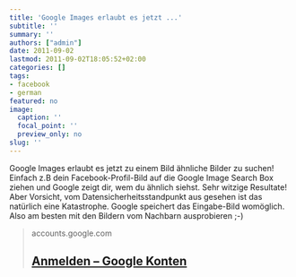```yaml
---
title: 'Google Images erlaubt es jetzt ...'
subtitle: ''
summary: ''
authors: ["admin"]
date: 2011-09-02
lastmod: 2011-09-02T18:05:52+02:00
categories: []
tags:
- facebook
- german
featured: no
image:
  caption: ''
  focal_point: ''
  preview_only: no
slug: ''
---
```

Google Images erlaubt es jetzt zu einem Bild ähnliche Bilder zu suchen! Einfach z.B dein Facebook-Profil-Bild auf die Google Image Search Box ziehen und Google zeigt dir, wem du ähnlich siehst. Sehr witzige Resultate! Aber Vorsicht, vom Datensicherheitsstandpunkt aus gesehen ist das natürlich eine Katastrophe. Google speichert das Eingabe-Bild womöglich. Also am besten mit den Bildern vom Nachbarn ausprobieren ;-)
> accounts.google.com
> ## [Anmelden – Google Konten](https://plus.google.com/111768585641520690062/posts/Mwo35qbeoFJ)
>


